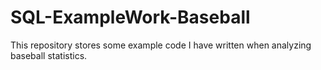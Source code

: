 # SQL-ExampleWork-Baseball

This repository stores some example code I have written when analyzing baseball statistics.
